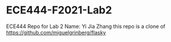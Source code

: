 # ECE444-F2021-Lab2
ECE444 Repo for Lab 2
Name: Yi Jia Zhang
this repo is a clone of https://github.com/miguelgrinberg/flasky
